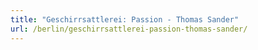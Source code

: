 ```yaml
---
title: "Geschirrsattlerei: Passion - Thomas Sander"
url: /berlin/geschirrsattlerei-passion-thomas-sander/
---
```

